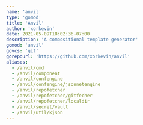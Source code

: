 ```yaml
---
name: 'anvil'
type: 'gomod'
title: 'Anvil'
author: 'xorkevin'
date: 2021-05-09T18:02:36-07:00
description: 'A compositional template generator'
gomod: 'anvil'
govcs: 'git'
gorepourl: 'https://github.com/xorkevin/anvil'
aliases:
  - /anvil/cmd
  - /anvil/component
  - /anvil/confengine
  - /anvil/confengine/jsonnetengine
  - /anvil/repofetcher
  - /anvil/repofetcher/gitfecher
  - /anvil/repofetcher/localdir
  - /anvil/secret/vault
  - /anvil/util/kjson
---
```

